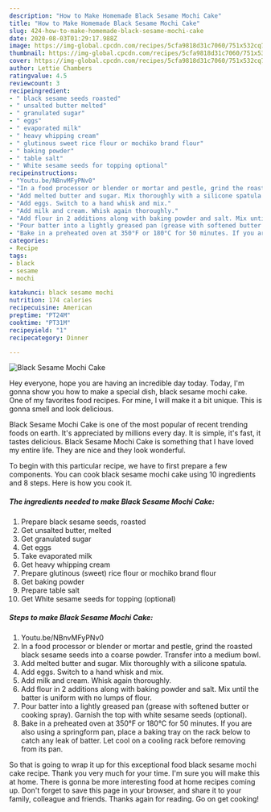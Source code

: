 ```yaml
---
description: "How to Make Homemade Black Sesame Mochi Cake"
title: "How to Make Homemade Black Sesame Mochi Cake"
slug: 424-how-to-make-homemade-black-sesame-mochi-cake
date: 2020-08-03T01:29:17.988Z
image: https://img-global.cpcdn.com/recipes/5cfa9818d31c7060/751x532cq70/black-sesame-mochi-cake-recipe-main-photo.jpg
thumbnail: https://img-global.cpcdn.com/recipes/5cfa9818d31c7060/751x532cq70/black-sesame-mochi-cake-recipe-main-photo.jpg
cover: https://img-global.cpcdn.com/recipes/5cfa9818d31c7060/751x532cq70/black-sesame-mochi-cake-recipe-main-photo.jpg
author: Lettie Chambers
ratingvalue: 4.5
reviewcount: 3
recipeingredient:
- " black sesame seeds roasted"
- " unsalted butter melted"
- " granulated sugar"
- " eggs"
- " evaporated milk"
- " heavy whipping cream"
- " glutinous sweet rice flour or mochiko brand flour"
- " baking powder"
- " table salt"
- " White sesame seeds for topping optional"
recipeinstructions:
- "Youtu.be/NBnvMFyPNv0"
- "In a food processor or blender or mortar and pestle, grind the roasted black sesame seeds into a coarse powder. Transfer into a medium bowl."
- "Add melted butter and sugar. Mix thoroughly with a silicone spatula."
- "Add eggs. Switch to a hand whisk and mix."
- "Add milk and cream. Whisk again thoroughly."
- "Add flour in 2 additions along with baking powder and salt. Mix until the batter is uniform with no lumps of flour."
- "Pour batter into a lightly greased pan (grease with softened butter or cooking spray). Garnish the top with white sesame seeds (optional)."
- "Bake in a preheated oven at 350°F or 180°C for 50 minutes. If you are also using a springform pan, place a baking tray on the rack below to catch any leak of batter. Let cool on a cooling rack before removing from its pan."
categories:
- Recipe
tags:
- black
- sesame
- mochi

katakunci: black sesame mochi 
nutrition: 174 calories
recipecuisine: American
preptime: "PT24M"
cooktime: "PT31M"
recipeyield: "1"
recipecategory: Dinner

---
```



![Black Sesame Mochi Cake](https://img-global.cpcdn.com/recipes/5cfa9818d31c7060/751x532cq70/black-sesame-mochi-cake-recipe-main-photo.jpg)

Hey everyone, hope you are having an incredible day today. Today, I'm gonna show you how to make a special dish, black sesame mochi cake. One of my favorites food recipes. For mine, I will make it a bit unique. This is gonna smell and look delicious.

Black Sesame Mochi Cake is one of the most popular of recent trending foods on earth. It's appreciated by millions every day. It is simple, it's fast, it tastes delicious. Black Sesame Mochi Cake is something that I have loved my entire life. They are nice and they look wonderful.




To begin with this particular recipe, we have to first prepare a few components. You can cook black sesame mochi cake using 10 ingredients and 8 steps. Here is how you cook it.

<!--inarticleads1-->

##### The ingredients needed to make Black Sesame Mochi Cake:

1. Prepare  black sesame seeds, roasted
1. Get  unsalted butter, melted
1. Get  granulated sugar
1. Get  eggs
1. Take  evaporated milk
1. Get  heavy whipping cream
1. Prepare  glutinous (sweet) rice flour or mochiko brand flour
1. Get  baking powder
1. Prepare  table salt
1. Get  White sesame seeds for topping (optional)




<!--inarticleads2-->

##### Steps to make Black Sesame Mochi Cake:

1. Youtu.be/NBnvMFyPNv0
1. In a food processor or blender or mortar and pestle, grind the roasted black sesame seeds into a coarse powder. Transfer into a medium bowl.
1. Add melted butter and sugar. Mix thoroughly with a silicone spatula.
1. Add eggs. Switch to a hand whisk and mix.
1. Add milk and cream. Whisk again thoroughly.
1. Add flour in 2 additions along with baking powder and salt. Mix until the batter is uniform with no lumps of flour.
1. Pour batter into a lightly greased pan (grease with softened butter or cooking spray). Garnish the top with white sesame seeds (optional).
1. Bake in a preheated oven at 350°F or 180°C for 50 minutes. If you are also using a springform pan, place a baking tray on the rack below to catch any leak of batter. Let cool on a cooling rack before removing from its pan.




So that is going to wrap it up for this exceptional food black sesame mochi cake recipe. Thank you very much for your time. I'm sure you will make this at home. There is gonna be more interesting food at home recipes coming up. Don't forget to save this page in your browser, and share it to your family, colleague and friends. Thanks again for reading. Go on get cooking!
